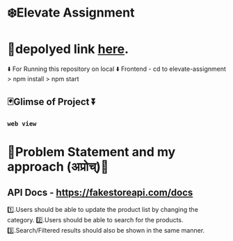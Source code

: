 

# ❄️Elevate Assignment

# 📌depolyed link  [here](https://elevate-assignment.vercel.app/).



⬇️ For Running this repository on local 
⬇️ Frontend - cd to elevate-assignment > npm install > npm start

## 🃏Glimse of Project ⏬

### `web view `  


# 🐸Problem Statement and my approach (अप्रोच्‌)🐸

## API Docs - https://fakestoreapi.com/docs

1️⃣.Users should be able to update the product list by changing the category.
2️⃣.Users should be able to search for the products.
3️⃣.Search/Filtered results should also be shown in the same manner.



